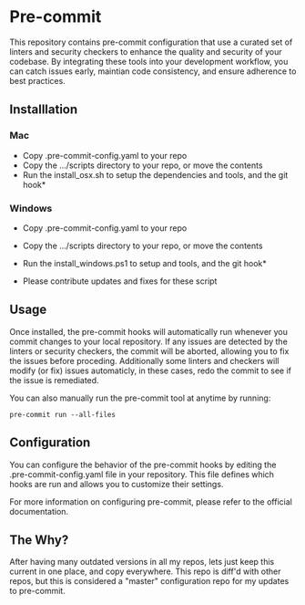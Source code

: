 # Pre-commit

This repository contains pre-commit configuration that use a curated set of
linters and security checkers to enhance the quality and security of your
codebase. By integrating these tools into your development workflow, you can
catch issues early, maintian code consistency, and ensure adherence to best
practices.

## Installlation

### Mac

- Copy .pre-commit-config.yaml to your repo
- Copy the .../scripts directory to your repo, or move the contents
- Run the install_osx.sh to setup the dependencies and tools, and the git hook*

### Windows

- Copy .pre-commit-config.yaml to your repo
- Copy the .../scripts directory to your repo, or move the contents
- Run the install_windows.ps1 to setup and tools, and the git hook*

- Please contribute updates and fixes for these script

## Usage

Once installed, the pre-commit hooks will automatically run whenever you commit
changes to your local repository.  If any issues are detected by the linters or
security checkers, the commit will be aborted, allowing you to fix the issues
before proceding.  Additionally some linters and checkers will modify (or fix)
issues automaticly, in these cases, redo the commit to see if the issue is
remediated.

You can also manually run the pre-commit tool at anytime by running:

`pre-commit run --all-files`

## Configuration

You can configure the behavior of the pre-commit hooks by editing the
.pre-commit-config.yaml file in your repository.  This file defines which hooks
are run and allows you to customize their settings.

For more information on configuring pre-commit, please refer to the official documentation.

## The Why?

After having many outdated versions in all my repos, lets just keep this
current in one place, and copy everywhere.  This repo is diff'd with other
repos, but this is considered a "master" configuration repo for my updates to
pre-commit.
